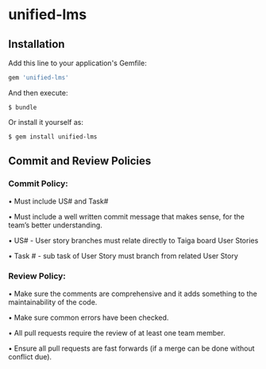 # unified-lms
## Installation

Add this line to your application's Gemfile:

```ruby
gem 'unified-lms'
```

And then execute:

```
$ bundle
```

Or install it yourself as:

```
$ gem install unified-lms
```

## Commit and Review Policies

### Commit Policy:

•	Must include US# and Task#

•	Must include a well written commit message that makes sense, for the team’s better understanding.

•	US# - User story branches must relate directly to Taiga board User Stories

•	Task # - sub task of User Story must branch from related User Story


### Review Policy:

•	Make sure the comments are comprehensive and it adds something to the maintainability of the code.

•	Make sure common errors have been checked.

•	All pull requests require the review of at least one team member.

•	Ensure all pull requests are fast forwards (if a merge can be done without conflict due).

